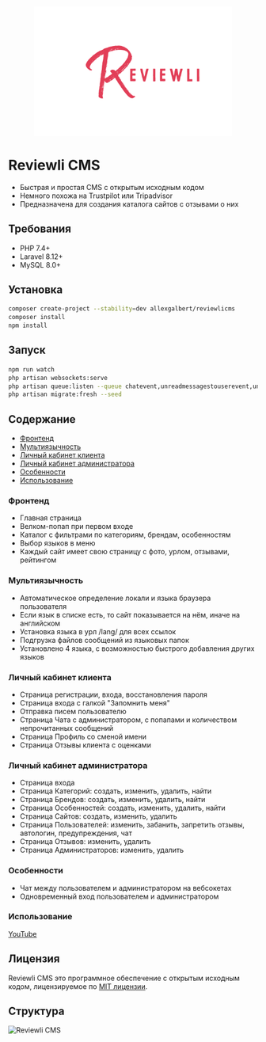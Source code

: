 <p align="center">
<img src="https://raw.githubusercontent.com/allexgalbert/reviewlicms/master/DOC/fullLogo.png" width="400">
</p>

# Reviewli CMS

- Быстрая и простая CMS с открытым исходным кодом
- Немного похожа на Trustpilot или Tripadvisor
- Предназначена для создания каталога сайтов с отзывами о них

## Требования

- PHP 7.4+
- Laravel 8.12+
- MySQL 8.0+

## Установка

```sh
composer create-project --stability=dev allexgalbert/reviewlicms
composer install
npm install
```

## Запуск

```sh
npm run watch
php artisan websockets:serve
php artisan queue:listen --queue chatevent,unreadmessagestouserevent,unreadmessagestoadminevent
php artisan migrate:fresh --seed
```

## Содержание

- [Фронтенд](#фронтенд)
- [Мультиязычность](#мультиязычность)
- [Личный кабинет клиента](#личный-кабинет-клиента)
- [Личный кабинет администратора](#личный-кабинет-администратора)
- [Особенности](#особенности)
- [Использование](#использование)

### Фронтенд

- Главная страница
- Велком-попап при первом входе
- Каталог с фильтрами по категориям, брендам, особенностям
- Выбор языков в меню
- Каждый сайт имеет свою страницу с фото, урлом, отзывами, рейтингом

### Мультиязычность

- Автоматическое определение локали и языка браузера пользователя
- Если язык в списке есть, то сайт показывается на нём, иначе на английском
- Установка языка в урл /lang/ для всех ссылок
- Подгрузка файлов сообщений из языковых папок
- Установлено 4 языка, с возможностью быстрого добавления других языков

### Личный кабинет клиента

- Страница регистрации, входа, восстановления пароля
- Страница входа с галкой "Запомнить меня"
- Отправка писем пользователю
- Страница Чата с администратором, с попапами и количеством непрочитанных сообщений
- Страница Профиль со сменой имени
- Страница Отзывы клиента с оценками

### Личный кабинет администратора

- Страница входа
- Страница Категорий: создать, изменить, удалить, найти
- Страница Брендов: создать, изменить, удалить, найти
- Страница Особенностей: создать, изменить, удалить, найти
- Страница Сайтов: создать, изменить, удалить
- Страница Пользователей: изменить, забанить, запретить отзывы, автологин, предупреждения, чат
- Страница Отзывов: изменить, удалить
- Страница Администраторов: изменить, удалить

### Особенности

- Чат между пользователем и администратором на вебсокетах
- Одновременный вход пользователем и администратором

### Использование

[YouTube](https://www.youtube.com/)

## Лицензия

Reviewli CMS это программное обеспечение с открытым исходным кодом, лицензируемое
по [MIT лицензии](https://opensource.org/licenses/MIT).

## Структура

![Reviewli CMS](https://raw.githubusercontent.com/allexgalbert/reviewlicms/DOC/1.png "Reviewli CMS")
